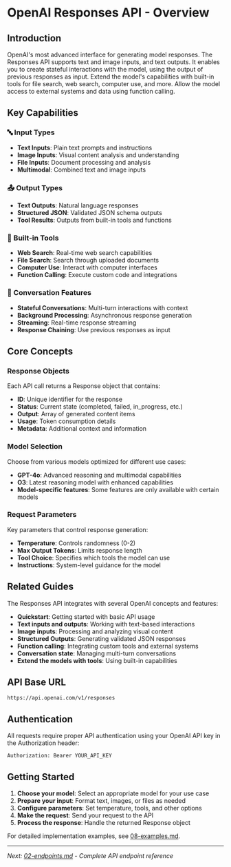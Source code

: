 # OpenAI Responses API - Overview

## Introduction

OpenAI's most advanced interface for generating model responses. The Responses API supports text and image inputs, and text outputs. It enables you to create stateful interactions with the model, using the output of previous responses as input. Extend the model's capabilities with built-in tools for file search, web search, computer use, and more. Allow the model access to external systems and data using function calling.

## Key Capabilities

### 🔤 Input Types
- **Text Inputs**: Plain text prompts and instructions
- **Image Inputs**: Visual content analysis and understanding
- **File Inputs**: Document processing and analysis
- **Multimodal**: Combined text and image inputs

### 📤 Output Types
- **Text Outputs**: Natural language responses
- **Structured JSON**: Validated JSON schema outputs
- **Tool Results**: Outputs from built-in tools and functions

### 🔧 Built-in Tools
- **Web Search**: Real-time web search capabilities
- **File Search**: Search through uploaded documents
- **Computer Use**: Interact with computer interfaces
- **Function Calling**: Execute custom code and integrations

### 💬 Conversation Features
- **Stateful Conversations**: Multi-turn interactions with context
- **Background Processing**: Asynchronous response generation
- **Streaming**: Real-time response streaming
- **Response Chaining**: Use previous responses as input

## Core Concepts

### Response Objects
Each API call returns a Response object that contains:
- **ID**: Unique identifier for the response
- **Status**: Current state (completed, failed, in_progress, etc.)
- **Output**: Array of generated content items
- **Usage**: Token consumption details
- **Metadata**: Additional context and information

### Model Selection
Choose from various models optimized for different use cases:
- **GPT-4o**: Advanced reasoning and multimodal capabilities
- **O3**: Latest reasoning model with enhanced capabilities
- **Model-specific features**: Some features are only available with certain models

### Request Parameters
Key parameters that control response generation:
- **Temperature**: Controls randomness (0-2)
- **Max Output Tokens**: Limits response length
- **Tool Choice**: Specifies which tools the model can use
- **Instructions**: System-level guidance for the model

## Related Guides

The Responses API integrates with several OpenAI concepts and features:

- **Quickstart**: Getting started with basic API usage
- **Text inputs and outputs**: Working with text-based interactions
- **Image inputs**: Processing and analyzing visual content
- **Structured Outputs**: Generating validated JSON responses
- **Function calling**: Integrating custom tools and external systems
- **Conversation state**: Managing multi-turn conversations
- **Extend the models with tools**: Using built-in capabilities

## API Base URL

```
https://api.openai.com/v1/responses
```

## Authentication

All requests require proper API authentication using your OpenAI API key in the Authorization header:

```
Authorization: Bearer YOUR_API_KEY
```

## Getting Started

1. **Choose your model**: Select an appropriate model for your use case
2. **Prepare your input**: Format text, images, or files as needed
3. **Configure parameters**: Set temperature, tools, and other options
4. **Make the request**: Send your request to the API
5. **Process the response**: Handle the returned Response object

For detailed implementation examples, see [08-examples.md](08-examples.md).

---

*Next: [02-endpoints.md](02-endpoints.md) - Complete API endpoint reference* 